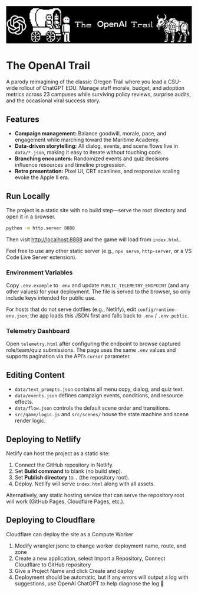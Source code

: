 <img src="./img/title.png" alt="The OpenAI Trail title screen">

# The OpenAI Trail

A parody reimagining of the classic Oregon Trail where you lead a CSU-wide rollout of ChatGPT EDU. Manage staff morale, budget, and adoption metrics across 23 campuses while surviving policy reviews, surprise audits, and the occasional viral success story.

## Features

- **Campaign management:** Balance goodwill, morale, pace, and engagement while marching toward the Maritime Academy.
- **Data-driven storytelling:** All dialog, events, and scene flows live in `data/*.json`, making it easy to iterate without touching code.
- **Branching encounters:** Randomized events and quiz decisions influence resources and timeline progression.
- **Retro presentation:** Pixel UI, CRT scanlines, and responsive scaling evoke the Apple II era.

## Run Locally

The project is a static site with no build step—serve the root directory and open it in a browser.

```bash
python -m http.server 8888
```

Then visit [http://localhost:8888](http://localhost:8888) and the game will load from `index.html`.

Feel free to use any other static server (e.g., `npx serve`, `http-server`, or a VS Code Live Server extension).

### Environment Variables

Copy `.env.example` to `.env` and update `PUBLIC_TELEMETRY_ENDPOINT` (and any other values) for your deployment. The file is served to the browser, so only include keys intended for public use.

For hosts that do not serve dotfiles (e.g., Netlify), edit `config/runtime-env.json`; the app loads this JSON first and falls back to `.env` / `.env.public`.

### Telemetry Dashboard

Open `telemetry.html` after configuring the endpoint to browse captured role/team/quiz submissions. The page uses the same `.env` values and supports pagination via the API’s `cursor` parameter.

## Editing Content

- `data/text_prompts.json` contains all menu copy, dialog, and quiz text.
- `data/events.json` defines campaign events, conditions, and resource effects.
- `data/flow.json` controls the default scene order and transitions.
- `src/game/logic.js` and `src/scenes/` house the state machine and scene render logic.

## Deploying to Netlify

Netlify can host the project as a static site:

1. Connect the GitHub repository in Netlify.
2. Set **Build command** to blank (no build step).
3. Set **Publish directory** to `.` (the repository root).
4. Deploy. Netlify will serve `index.html` along with all assets.

Alternatively, any static hosting service that can serve the repository root will work (GitHub Pages, Cloudflare Pages, etc.).

## Deploying to Cloudflare

Cloudflare can deploy the site as a Compute Worker

1. Modify wrangler.jsonc to change worker deployment name, route, and zone
2. Create a new application, select Import a Repository, Connect Cloudflare to GitHub repository
3. Give a Project Name and click Create and deploy
4. Deployment should be automatic, but if any errors will output a log with suggestions, use OpenAI ChatGPT to help diagnose the log 🤖
